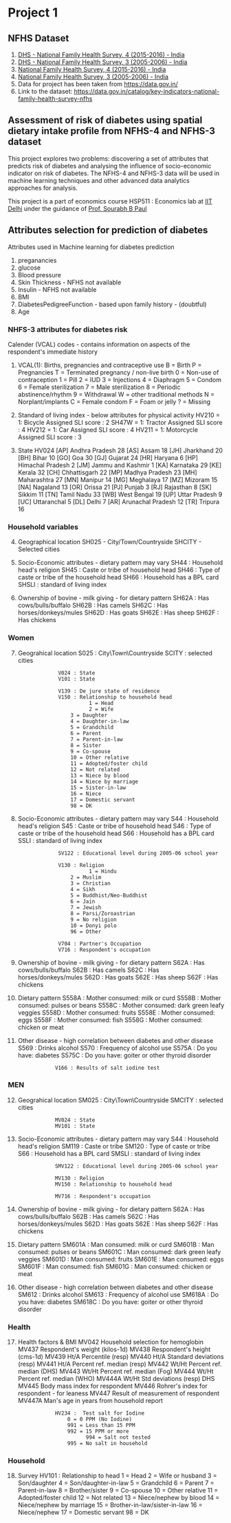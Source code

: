 # Project 1

## NFHS Dataset 

1. [DHS - National Family Health Survey, 4 (2015-2016) - India](https://www.dhsprogram.com/data/dataset/India_Standard-DHS_2015.cfm?flag=0)
2. [DHS - National Family Health Survey, 3 (2005-2006) - India](https://www.dhsprogram.com/data/dataset/India_Standard-DHS_2006.cfm?flag=1)
3. [National Family Health Survey, 4 (2015-2016) - India](http://rchiips.org/NFHS/factsheet_NFHS-4.shtml) 
4. [National Family Health Survey, 3 (2005-2006) - India](http://rchiips.org/NFHS/factsheet.shtml)
5. Data for project has been taken from https://data.gov.in/
6. Link to the dataset: https://data.gov.in/catalog/key-indicators-national-family-health-survey-nfhs

## Assessment of risk of diabetes using spatial dietary intake profile from NFHS-4 and NFHS-3 dataset

This project explores two problems: discovering a set of attributes that predicts risk of diabetes and analysing the influence of socio-economic indicator on risk of diabetes. The NFHS-4 and NFHS-3 data will be used in machine learning techniques and other advanced data analytics approaches for analysis.

This project is a part of economics course HSP511 : Economics lab at [IIT Delhi](https://hss.iitd.ac.in/economics) under the guidance of [Prof. Sourabh B Paul](https://hss.iitd.ac.in/faculty/sourabh-b-paul)

## Attributes selection for prediction of diabetes 

Attributes used in Machine learning for diabetes prediction 
1. preganancies
2. glucose
3. Blood pressure 
4. Skin Thickness - NFHS not available 
5. Insulin - NFHS not available 
6. BMI 
7. DiabetesPedigreeFunction - based upon family history - (doubtful)
8. Age

### NHFS-3 attributes for diabetes risk

Calender (VCAL) codes - contains information on aspects of the respondent's immediate history

1. VCAL(1): Births, pregnancies and contraceptive use 
                    B = Birth
                    P = Pregnancies
                    T = Terminated pregnancy / non-live birth
                    0 = Non-use of contraception
                    1 = Pill
                    2 = IUD
                    3 = Injections
                    4 = Diaphragm
                    5 = Condom
                    6 = Female sterilization
                    7 = Male sterilization
                    8 = Periodic abstinence/rhythm 
                    9 = Withdrawal
                    W = other traditional methods
                    N = Norplant/implants
                    C = Female condom
                    F = Foam or jelly
                    ? = Missing

2. Standard of living index - below attributes for physical activity 
                    HV210 = 1: Bicycle     Assigned SLI score : 2
                    SH47W = 1: Tractor     Assigned SLI score : 4
                    HV212 = 1: Car         Assigned SLI score : 4
                    HV211 = 1: Motorcycle  Assigned SLI score : 3

3. State 
                    HV024
                    [AP] Andhra Pradesh           28
                    [AS] Assam                    18
                    [JH] Jharkhand                20  
                    [BH] Bihar                    10
                    [GO] Goa                      30
                    [GJ] Gujarat                  24
                    [HR] Haryana                  6
                    [HP] Himachal Pradesh         2
                    [JM] Jammu and Kashmir        1
                    [KA] Karnataka                29
                    [KE] Kerala                   32
                    [CH] Chhattisgarh             22
                    [MP] Madhya Pradesh           23
                    [MH] Maharashtra              27
                    [MN] Manipur                  14
                    [MG] Meghalaya                17
                    [MZ] Mizoram                  15
                    [NA] Nagaland                 13
                    [OR] Orissa                   21
                    [PJ] Punjab                   3
                    [RJ] Rajasthan                8
                    [SK] Sikkim                   11
                    [TN] Tamil Nadu               33
                    [WB] West Bengal              19
                    [UP] Uttar Pradesh            9
                    [UC] Uttaranchal              5
                    [DL] Delhi                    7
                    [AR] Arunachal Pradesh        12
                    [TR] Tripura                  16

### Household variables

4. Geographical location
                    SH025 - City/Town/Countryside
                    SHCITY - Selected cities 

5. Socio-Economic attributes - dietary pattern may vary 
                    SH44 : Household head's religion
                    SH45 : Caste or tribe of household head 
                    SH46 : Type of caste or tribe of the household head 
                    SH66 : Household has a BPL card
                    SHSLI : standard of living index 

6. Ownership of bovine - milk giving - for dietary pattern 
                    SH62A : Has cows/bulls/buffalo
                    SH62B : Has camels
                    SH62C : Has horses/donkeys/mules
                    SH62D : Has goats
                    SH62E : Has sheep 
                    SH62F : Has chickens  

### Women

7. Geograhical location 
                    S025 : City\Town\Countryside 
                    SCITY : selected cities 

                    V024 : State
                    V101 : State 

                    V139 : De jure state of residence 
                    V150 : Relationship to household head 
                              1 = Head
                              2 = Wife
	                    3 = Daughter
	                    4 = Daughter-in-law
	                    5 = Grandchild
	                    6 = Parent
	                    7 = Parent-in-law
	                    8 = Sister
	                    9 = Co-spouse
	                    10 = Other relative
	                    11 = Adopted/foster child
	                    12 = Not related
	                    13 = Niece by blood
	                    14 = Niece by marriage
	                    15 = Sister-in-law
	                    16 = Niece
	                    17 = Domestic servant
	                    98 = DK



8. Socio-Economic attributes - dietary pattern may vary 
                    S44 : Household head's religion
                    S45 : Caste or tribe of household head 
                    S46 : Type of caste or tribe of the household head 
                    S66 : Household has a BPL card
                    SSLI : standard of living index 

                    SV122 : Educational level during 2005-06 school year

                    V130 : Religion
                              1 = Hindu
	                    2 = Muslim
	                    3 = Christian
	                    4 = Sikh
	                    5 = Buddhist/Neo-Buddhist
	                    6 = Jain
	                    7 = Jewish
	                    8 = Parsi/Zoroastrian
	                    9 = No religion
	                    10 = Donyi polo
	                    96 = Other

                    V704 : Partner's Occupation
                    V716 : Respondent's occupation

9. Ownership of bovine - milk giving - for dietary pattern 
                    S62A : Has cows/bulls/buffalo
                    S62B : Has camels
                    S62C : Has horses/donkeys/mules
                    S62D : Has goats
                    S62E : Has sheep 
                    S62F : Has chickens  

10. Dietary pattern 
                    S558A : Mother consumed: milk or curd
	          S558B : Mother consumed: pulses or beans
	          S558C : Mother consumed: dark green leafy veggies
	          S558D : Mother consumed: fruits
	          S558E : Mother consumed: eggs
	          S558F : Mother consumed: fish
	          S558G : Mother consumed: chicken or meat

11. Other disease - high correlation between diabetes and other disease
                    S569  : Drinks alcohol
	          S570  : Frequency of alcohol use
	          S575A : Do you have: diabetes
                    S575C : Do you have: goiter or other thyroid disorder

                    V166 : Results of salt iodine test 

### MEN

12. Geograhical location 
                    SM025 : City\Town\Countryside 
                    SMCITY : selected cities 

                    MV024 : State
                    MV101 : State


13. Socio-Economic attributes - dietary pattern may vary 
                    S44 : Household head's religion
                    SM119 : Caste or tribe 
                    SM120 : Type of caste or tribe  
                    S66 : Household has a BPL card
                    SMSLI : standard of living index 

                    SMV122 : Educational level during 2005-06 school year

                    MV130 : Religion
                    MV150 : Relationship to household head 

                    MV716 : Respondent's occupation 

14. Ownership of bovine - milk giving - for dietary pattern 
                    S62A : Has cows/bulls/buffalo
                    S62B : Has camels
                    S62C : Has horses/donkeys/mules
                    S62D : Has goats
                    S62E : Has sheep 
                    S62F : Has chickens  

15. Dietary pattern 
                    SM601A : Man consumed: milk or curd
	          SM601B : Man consumed: pulses or beans
	          SM601C : Man consumed: dark green leafy veggies
	          SM601D : Man consumed: fruits
	          SM601E : Man consumed: eggs
	          SM601F : Man consumed: fish
	          SM601G : Man consumed: chicken or meat


16. Other disease - high correlation between diabetes and other disease
                    SM612  : Drinks alcohol
	          SM613  : Frequency of alcohol use
	          SM618A : Do you have: diabetes
                    SM618C : Do you have: goiter or other thyroid disorder

### Health 

17. Health factors & BMI
                    MV042	Household selection for hemoglobin
	          MV437	Respondent's weight (kilos-1d)
	          MV438	Respondent's height (cms-1d)
	          MV439	Ht/A Percentile (resp)
	          MV440	Ht/A Standard deviations (resp)
	          MV441	Ht/A Percent ref. median (resp)
	          MV442	Wt/Ht Percent ref. median (DHS)
	          MV443	Wt/Ht Percent ref. median (Fog)
	          MV444	Wt/Ht Percent ref. median (WHO)
	          MV444A	Wt/Ht Std deviations (resp) DHS
	          MV445	Body mass index for respondent
	          MV446	Rohrer's index for respondent - for leaness
 	          MV447	Result of measurement of respondent
	          MV447A	Man's age in years from household report

                    HV234 :  Test salt for Iodine
	                    0 = 0 PPM (No Iodine)
	                    991 = Less than 15 PPM
	                    992 = 15 PPM or more
                              994 = Salt not tested
	                    995 = No salt in household


 
 ### Household 

18. Survey 
                    HV101 : Relationship to head
	                    1 = Head
	                    2 = Wife or husband
	                    3 = Son/daughter
	                    4 = Son/daughter-in-law
	                    5 = Grandchild
	                    6 = Parent
	                    7 = Parent-in-law
	                    8 = Brother/sister
	                    9 = Co-spouse
	                    10 = Other relative
	                    11 = Adopted/foster child
	                    12 = Not related
	                    13 = Niece/nephew by blood
	                    14 = Niece/nephew by marriage
	                    15 = Brother-in-law/sister-in-law
	                    16 = Niece/nephew
	                    17 = Domestic servant
	                    98 = DK

